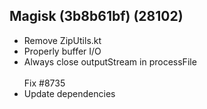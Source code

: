 ## Magisk (3b8b61bf) (28102)
- Remove ZipUtils.kt
- Properly buffer I/O
- Always close outputStream in processFile<br><br>Fix #8735
- Update dependencies
